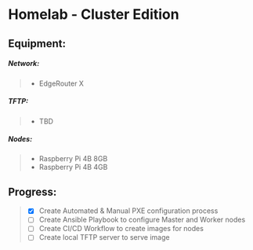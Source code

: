 
# Homelab - Cluster Edition

## Equipment:

#####   Network:
>   -   EdgeRouter X

#####   TFTP:
>   -   TBD

#####   Nodes:
>   - Raspberry Pi 4B 8GB
>   - Raspberry Pi 4B 4GB

## Progress:
>   - [x]   Create Automated & Manual PXE configuration process
>   - [ ]   Create Ansible Playbook to configure Master and Worker nodes
>   - [ ]   Create CI/CD Workflow to create images for nodes
>   - [ ]   Create local TFTP server to serve image
